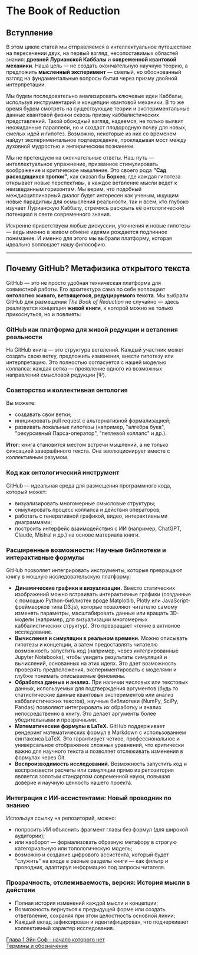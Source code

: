 # The Book of Reduction  
## Вступление

В этом цикле статей мы отправляемся в интеллектуальное путешествие на пересечении двух, на первый взгляд, несопоставимых областей знания: **древней Лурианской Каббалы** и **современной квантовой механики**. Наша цель — не создать окончательную научную теорию, а предложить **мысленный эксперимент** — смелый, но обоснованный взгляд на фундаментальные вопросы бытия через призму двойной интерпретации.

Мы будем последовательно анализировать ключевые идеи Каббалы, используя инструментарий и концепции квантовой механики. В то же время будем смотреть на существующие теории и экспериментальные данные квантовой физики сквозь призму каббалистических представлений. Такой обоюдный взгляд, надеемся, не только выявит неожиданные параллели, но и создаст плодородную почву для новых, смелых идей и гипотез. Возможно, некоторые из них со временем найдут экспериментальное подтверждение, прокладывая мост между духовной мудростью и эмпирическим познанием.

Мы не претендуем на окончательные ответы. Наш путь — интеллектуальное упражнение, призванное стимулировать воображение и критическое мышление. Это своего рода **"Сад расходящихся тропок"**, как сказал бы **Борхес**, где каждая гипотеза открывает новые перспективы, а каждое ветвление мысли ведет к неизведанным горизонтам. Мы верим, что подобный междисциплинарный диалог будет интересен как ученым, ищущим новые парадигмы для осмысления реальности, так и всем, кто глубоко изучает Лурианскую Каббалу, стремясь раскрыть её онтологический потенциал в свете современного знания.

Искренне приветствуем любые дискуссии, уточнения и новые гипотезы — ведь именно в живом обмене идеями рождается подлинное понимание. И именно для этого мы выбрали платформу, которая идеально воплощает нашу философию.

---

## Почему GitHub? Метафизика открытого текста

GitHub — это не просто удобная техническая платформа для совместной работы. Его архитектура сама по себе воплощает **онтологию живого, ветвящегося, редуцируемого текста**. Мы выбрали GitHub для размещения *The Book of Reduction* не случайно — здесь реализуется концепция **живой книги**, к которой можно не только прикоснуться, но и повлиять:

### GitHub как платформа для живой редукции и ветвления реальности

На GitHub книга — это структура ветвлений. Каждый участник может создать свою ветку, предложить изменения, внести гипотезу или интерпретацию. Это полностью согласуется с нашей моделью коллапса: каждая ветка — проявление одного из возможных направлений смысловой редукции $|\Psi\rangle$.

### Соавторство и коллективная онтология

Вы можете:
* создавать свои ветки;
* инициировать pull request с альтернативной формализацией;
* развивать локальные гипотезы (например, "алгебра букв", "рекурсивный Парса-оператор", "петлевой коллапс" и др.).

**Итог:** книга становится местом встречи мышлений, а не только фиксацией завершённого текста. Она эволюционирует вместе с коллективным разумом.

### Код как онтологический инструмент

GitHub — идеальная среда для размещения программного кода, который может:
* визуализировать многомерные смысловые структуры;
* симулировать процесс коллапса и действия операторов;
* работать с генеративной графикой, видео, интерактивными диаграммами;
* построить интерфейс взаимодействия с ИИ (например, ChatGPT, Claude, Mistral и др.) на основе материала книги.

### Расширенные возможности: Научные библиотеки и интерактивные формулы

GitHub позволяет интегрировать инструменты, которые превращают книгу в мощную исследовательскую платформу:
* **Динамические графики и визуализации.** Вместо статических изображений можно встраивать интерактивные графики (созданные с помощью Python-библиотек вроде Matplotlib, Plotly или JavaScript-фреймворков типа D3.js), которые позволяют читателю самому изменять параметры, масштабировать данные или вращать 3D-модели (например, для визуализации многомерных каббалистических структур). Это превращает чтение в активное исследование.
* **Вычисления и симуляции в реальном времени.** Можно описывать гипотезы и концепции, а затем предоставлять читателю возможность запустить код (например, через интегрированные Jupyter Notebooks), чтобы увидеть результаты симуляций и вычислений, основанных на этих идеях. Это дает возможность проверять предположения, экспериментировать с моделями и глубже понимать описываемые феномены.
* **Обработка данных и анализ.** При наличии числовых или текстовых данных, используемых для подтверждения аргументов (будь то статистические данные квантовых экспериментов или анализ каббалистических текстов), научные библиотеки (NumPy, SciPy, Pandas) позволяют интегрировать их обработку и анализ непосредственно в книгу. Это делает аргументы более убедительными и прозрачными.
* **Математические формулы в LaTeX.** GitHub поддерживает рендеринг математических формул в Markdown с использованием синтаксиса LaTeX. Это гарантирует четкое, профессиональное и универсальное отображение сложных уравнений, что критически важно для научного текста и позволяет отслеживать изменения в формулах через Git.
* **Воспроизводимость исследований.** Возможность запустить код и воспроизвести расчеты или симуляции прямо из репозитория является золотым стандартом современной науки, повышая доверие и научную ценность нашего проекта.

### Интеграция с ИИ-ассистентами: Новый проводник по знанию

Используя ссылку на репозиторий, можно:
* попросить ИИ объяснить фрагмент главы без формул (для широкой аудитории);
* или наоборот — формализовать образную метафору в строгую категориальную или топологическую модель;
* возможно и создание цифрового ассистента, который будет "служить" на входе в разные разделы книги — как фильтр и проводник, адаптируя информацию под запросы читателя.

### Прозрачность, отслеживаемость, версия: История мысли в действии

* Полная история изменений каждой мысли и концепции;
* Возможность вернуться к предыдущей форме или создать ответвление, сохраняя при этом целостность основной линии;
* Каждый вклад зафиксирован и идентифицирован, что подчеркивает коллективный характер исследования.

[Глава 1 Эйн Соф - начало которого нет](https://github.com/euiex/The-Book-of-Reduction/blob/main/russian_version/ein_sof.md)  
[Термины и обозначения](https://github.com/euiex/The-Book-of-Reduction/blob/main/russian_version/termini_i_oboznacheniya.md)  
